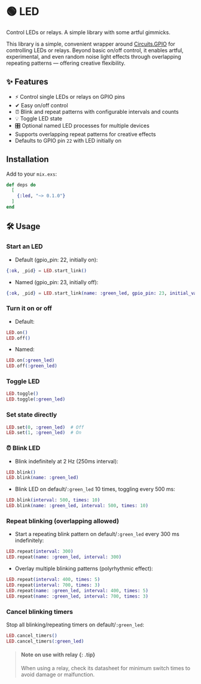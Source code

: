 # 🟢 LED 

Control LEDs or relays. A simple library with some artful gimmicks.

This library is a simple, convenient wrapper around [Circuits.GPIO](https://hexdocs.pm/circuits_gpio/)
for controlling LEDs or relays. Beyond basic on/off control, it enables artful, experimental,
and even random noise light effects through overlapping repeating patterns — offering creative flexibility.

## ✨ Features

- ⚡ Control single LEDs or relays on GPIO pins
- ✔ Easy on/off control
- ⏰ Blink and repeat patterns with configurable intervals and counts
- 💡 Toggle LED state
- 🎛️ Optional named LED processes for multiple devices
- Supports overlapping repeat patterns for creative effects
- Defaults to GPIO pin `22` with LED initially on

## Installation

Add to your `mix.exs`:

```elixir
def deps do
  [
    {:led, "~> 0.1.0"}
  ]
end
```

## 🛠 Usage

### Start an LED

* Default (gpio_pin: 22, initially on):

```elixir
{:ok, _pid} = LED.start_link()
```

* Named (gpio_pin: 23, initially off):

```elixir
{:ok, _pid} = LED.start_link(name: :green_led, gpio_pin: 23, initial_value: 0)
```

### Turn it on or off

* Default:

```elixir
LED.on()
LED.off()
```
* Named:

```elixir
LED.on(:green_led)
LED.off(:green_led)
```

### Toggle LED

```elixir
LED.toggle()
LED.toggle(:green_led)
```

### Set state directly

```elixir
LED.set(0, :green_led)  # Off
LED.set(1, :green_led)  # On
```
### ⏰ Blink LED

* Blink indefinitely at 2 Hz (250ms interval):

```elixir
LED.blink()
LED.blink(name: :green_led)
```

* Blink LED on default/`:green_led` 10 times, toggling every 500 ms:

```elixir
LED.blink(interval: 500, times: 10)
LED.blink(name: :green_led, interval: 500, times: 10)
```

### Repeat blinking (overlapping allowed)

* Start a repeating blink pattern on default/`:green_led` every 300 ms indefinitely:

```elixir
LED.repeat(interval: 300)
LED.repeat(name: :green_led, interval: 300)
```
* Overlay multiple blinking patterns (polyrhythmic effect):

```elixir
LED.repeat(interval: 400, times: 5)
LED.repeat(interval: 700, times: 3)
LED.repeat(name: :green_led, interval: 400, times: 5)
LED.repeat(name: :green_led, interval: 700, times: 3)
```
### Cancel blinking timers

Stop all blinking/repeating timers on default/`:green_led`:

```elixir
LED.cancel_timers()
LED.cancel_timers(:green_led)
```

  > #### Note on use with relay {: .tip}
  > When using a relay, check its datasheet
  > for minimum switch times to avoid damage or malfunction.

